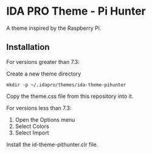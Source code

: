 # IDA PRO Theme - Pi Hunter

A theme inspired by the Raspberry Pi.

## Installation

For versions greater than 7.3:

Create a new theme directory

```
mkdir -p ~/.idapro/themes/ida-theme-pihunter
```

Copy the theme.css file from this repository into it.

For versions less than 7.3:

1. Open the Options menu
2. Select Colors
3. Select Import

Install the id-theme-pithunter.clr file.


